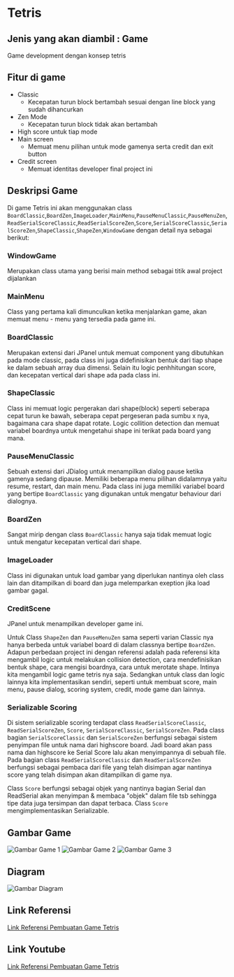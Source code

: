 # Tetris

## Jenis yang akan diambil : Game
Game development dengan konsep tetris

## Fitur di game
- Classic
  - Kecepatan turun block bertambah sesuai dengan line block yang sudah dihancurkan
- Zen Mode
  - Kecepatan turun block tidak akan bertambah
- High score untuk tiap mode
- Main screen
  - Memuat menu pilihan untuk mode gamenya serta credit dan exit button
- Credit screen
  - Memuat identitas developer final project ini

## Deskripsi Game
Di game Tetris ini akan menggunakan class `BoardClassic`,`BoardZen`,`ImageLoader`,`MainMenu`,`PauseMenuClassic`,`PauseMenuZen`,`ReadSerialScoreClassic`,`ReadSerialScoreZen`,`Score`,`SerialScoreClassic`,`SerialScoreZen`,`ShapeClassic`,`ShapeZen`,`WindowGame` dengan detail nya sebagai berikut:

### WindowGame
Merupakan class utama yang berisi main method sebagai titik awal project dijalankan
### MainMenu 
Class yang pertama kali dimunculkan ketika menjalankan game, akan memuat menu - menu yang tersedia pada game ini.
### BoardClassic
Merupakan extensi dari JPanel untuk memuat component yang dibutuhkan pada mode classic, pada class ini juga didefinisikan bentuk dari tiap shape ke dalam sebuah array dua dimensi. Selain itu logic penhhitungan score, dan kecepatan vertical dari shape ada pada class ini.
### ShapeClassic
Class ini memuat logic pergerakan dari shape(block) seperti seberapa cepat turun ke bawah, seberapa cepat pergeseran pada sumbu x nya, bagaimana cara shape dapat rotate. Logic collition detection dan memuat variabel boardnya untuk mengetahui shape ini terikat pada board yang mana.
### PauseMenuClassic
Sebuah extensi dari JDialog untuk menampilkan dialog pause ketika gamenya sedang dipause. Memiliki beberapa menu pilihan didalamnya yaitu resume, restart, dan main menu. Pada class ini juga memiliki variabel board yang bertipe `BoardClassic` yang digunakan untuk mengatur behaviour dari dialognya.
### BoardZen
Sangat mirip dengan class `BoardClassic` hanya saja tidak memuat logic untuk mengatur kecepatan vertical dari shape.
### ImageLoader
Class ini digunakan untuk load gambar yang diperlukan nantinya oleh class lain dan ditampilkan di board dan juga melemparkan exeption jika load gambar gagal.
### CreditScene
JPanel untuk menampilkan developer game ini.


Untuk Class `ShapeZen` dan `PauseMenuZen` sama seperti varian Classic nya hanya berbeda untuk variabel board di dalam classnya bertipe `BoardZen`. Adapun perbedaan project ini dengan referensi adalah pada referensi kita mengambil logic untuk melakukan collision detection, cara mendefinisikan bentuk shape, cara mengisi boardnya, cara untuk merotate shape. Intinya kita mengambil logic game tetris nya saja. Sedangkan untuk class dan logic lainnya kita implementasikan sendiri, seperti untuk membuat score, main menu, pause dialog, scoring system, credit, mode game dan lainnya.

### Serializable Scoring
Di sistem serializable scoring terdapat class `ReadSerialScoreClassic`, `ReadSerialScoreZen`, `Score`, `SerialScoreClassic`, `SerialScoreZen`. Pada class bagian `SerialScoreClassic` dan `SerialScoreZen` berfungsi sebagai sistem penyimpan file untuk nama dari highscore board. Jadi board akan pass nama dan highscore ke Serial Score lalu akan menyimpannya di sebuah file. Pada bagian class `ReadSerialScoreClassic` dan `ReadSerialScoreZen` berfungsi sebagai pembaca dari file yang telah disimpan agar nantinya score yang telah disimpan akan ditampilkan di game nya. 

Class `Score` berfungsi sebagai objek yang nantinya bagian Serial dan ReadSerial akan menyimpan & membaca "objek" dalam file tsb sehingga tipe data juga tersimpan dan dapat terbaca. Class `Score` mengimplementasikan Serializable.

## Gambar Game
![Gambar Game 1](GambarGame3.png)
![Gambar Game 2](GambarGame2.png)
![Gambar Game 3](GambarGame1.png)
## Diagram
![Gambar Diagram](DiagramFP.png)
## Link Referensi
[Link Referensi Pembuatan Game Tetris](https://www.youtube.com/watch?v=_U0Io6Utf98&list=PLOgQJY7VjpBRpszgw5PfuJlOUQgIVMz5c)
## Link Youtube
[Link Referensi Pembuatan Game Tetris](https://youtu.be/XnjQAsRNEiE)
